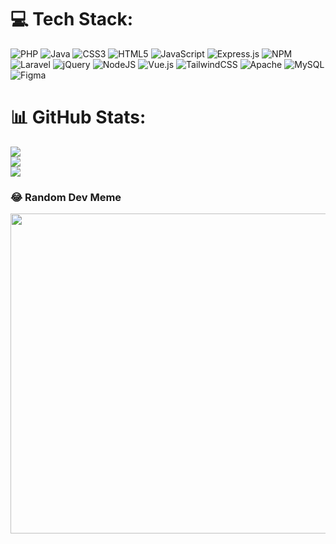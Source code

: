 
# 💻 Tech Stack:
![PHP](https://img.shields.io/badge/php-%23777BB4.svg?style=for-the-badge&logo=php&logoColor=white) ![Java](https://img.shields.io/badge/java-%23ED8B00.svg?style=for-the-badge&logo=java&logoColor=white) ![CSS3](https://img.shields.io/badge/css3-%231572B6.svg?style=for-the-badge&logo=css3&logoColor=white) ![HTML5](https://img.shields.io/badge/html5-%23E34F26.svg?style=for-the-badge&logo=html5&logoColor=white) ![JavaScript](https://img.shields.io/badge/javascript-%23323330.svg?style=for-the-badge&logo=javascript&logoColor=%23F7DF1E) ![Express.js](https://img.shields.io/badge/express.js-%23404d59.svg?style=for-the-badge&logo=express&logoColor=%2361DAFB) ![NPM](https://img.shields.io/badge/NPM-%23000000.svg?style=for-the-badge&logo=npm&logoColor=white) ![Laravel](https://img.shields.io/badge/laravel-%23FF2D20.svg?style=for-the-badge&logo=laravel&logoColor=white) ![jQuery](https://img.shields.io/badge/jquery-%230769AD.svg?style=for-the-badge&logo=jquery&logoColor=white) ![NodeJS](https://img.shields.io/badge/node.js-6DA55F?style=for-the-badge&logo=node.js&logoColor=white) ![Vue.js](https://img.shields.io/badge/vuejs-%2335495e.svg?style=for-the-badge&logo=vuedotjs&logoColor=%234FC08D) ![TailwindCSS](https://img.shields.io/badge/tailwindcss-%2338B2AC.svg?style=for-the-badge&logo=tailwind-css&logoColor=white) ![Apache](https://img.shields.io/badge/apache-%23D42029.svg?style=for-the-badge&logo=apache&logoColor=white) ![MySQL](https://img.shields.io/badge/mysql-%2300f.svg?style=for-the-badge&logo=mysql&logoColor=white) 	![Figma](https://img.shields.io/badge/figma-%23F24E1E.svg?style=for-the-badge&logo=figma&logoColor=white)
# 📊 GitHub Stats:
![](https://github-readme-stats.vercel.app/api?username=nghiaomg&theme=dark&hide_border=false&include_all_commits=false&count_private=false)<br/>
![](https://github-readme-streak-stats.herokuapp.com/?user=nghiaomg&theme=dark&hide_border=false)<br/>
![](https://github-readme-stats.vercel.app/api/top-langs/?username=nghiaomg&theme=dark&hide_border=false&include_all_commits=false&count_private=false&layout=compact)

### 😂 Random Dev Meme
<img src="[https://random-memer.herokuapp.com/](https://scontent.fsgn2-5.fna.fbcdn.net/v/t1.6435-9/138220260_250792136622710_8846630017779868134_n.jpg?_nc_cat=104&ccb=1-7&_nc_sid=8bfeb9&_nc_ohc=6YVxKp74JjkAX_Sh10g&_nc_ht=scontent.fsgn2-5.fna&oh=00_AfCQRqualf78KMuGJyXZxYFU_pwRMMWOyvXRDeE0RPv_Ug&oe=63EBBCA4)" width="512px"/>

<!-- Proudly created with GPRM ( https://gprm.itsvg.in ) -->
